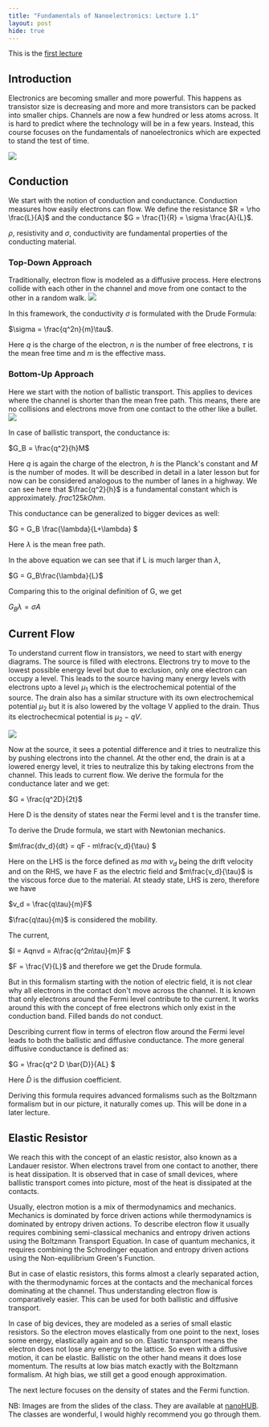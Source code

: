 ```yaml
---
title: "Fundamentals of Nanoelectronics: Lecture 1.1"
layout: post
hide: true
---
```


This is the [first lecture](https://www.youtube.com/watch?v=p5nsWUKiG9k)

## Introduction

Electronics are becoming smaller and more powerful. This happens as transistor size is decreasing and more and more transistors can be packed into smaller chips. Channels are now a few hundred or less atoms across. It is hard to predict where the technology will be in a few years. Instead, this course focuses on the fundamentals of nanoelectronics which are expected to stand the test of time.

![](/fon/images/fon-l1-1/transistor.png)
## Conduction

We start with the notion of conduction and conductance. Conduction measures how easily electrons can flow. We define the resistance $R = \rho \frac{L}{A}$ and the conductance $G = \frac{1}{R} = \sigma \frac{A}{L}$.

$\rho$, resistivity and $\sigma$, conductivity are fundamental properties of the conducting material.

### Top-Down Approach

Traditionally, electron flow is modeled as a diffusive process. Here electrons collide with each other in the channel and move from one contact to the other in a random walk.
![](/fon/images/fon-l1-1/diffusive-transport.png)

In this framework, the conductivity $\sigma$ is formulated with the Drude Formula: 

$\sigma = \frac{q^2n}{m}\tau$.

Here $q$ is the charge of the electron, $n$ is the number of free electrons, $\tau$ is the mean free time and $m$ is the effective mass.

### Bottom-Up Approach

Here we start with the notion of ballistic transport. This applies to devices where the channel is shorter than the mean free path. This means, there are no collisions and electrons move from one contact to the other like a bullet.
![](/fon/images/fon-l1-1/ballistic-transport.png)

In case of ballistic transport, the conductance is: 

$G_B = \frac{q^2}{h}M$

Here $q$ is again the charge of the electron, $h$ is the Planck's constant and $M$ is the number of modes. It will be described in detail in a later lesson but for now can be considered analogous to the number of lanes in a highway. We can see here that $\frac{q^2}{h}$ is a fundamental constant which is approximately. $frac{1}{25 kOhm}$.

This conductance can be generalized to bigger devices as well: 

$G = G_B \frac{\lambda}{L+\lambda} $ 

Here $\lambda$ is the mean free path.

In the above equation we can see that if L is much larger than $\lambda$, 

$G = G_B\frac{\lambda}{L}$

Comparing this to the original definition of G, we get 

$G_B\lambda = \sigma A$

## Current Flow

To understand current flow in transistors, we need to start with energy diagrams. The source is filled with electrons. Electrons try to move to the lowest possible energy level but due to exclusion, only one electron can occupy a level. This leads to the source having many energy levels with electrons upto a level $\mu_1$ which is the electrochemical potential of the source. The drain also has a similar structure with its own electrochemical potential $\mu_2$ but it is also lowered by the voltage V applied to the drain. Thus its electrochecmical potential is $\mu_2 - qV$.

![](/fon/images/fon-l1-1/transport.png)

Now at the source, it sees a potential difference and it tries to neutralize this by pushing electrons into the channel. At the other end, the drain is at a lowered energy level, it tries to neutralize this by taking electrons from the channel. This leads to current flow. We derive the formula for the conductance later and we get: 

$G = \frac{q^2D}{2t}$

Here D is the density of states near the Fermi level and t is the transfer time.

To derive the Drude formula, we start with Newtonian mechanics. 

$m\frac{dv_d}{dt} = qF - m\frac{v_d}{\tau} $

Here on the LHS is the force defined as $ma$ with $v_d$ being the drift velocity and on the RHS, we have F as the electric field and $m\frac{v_d}{\tau}$ is the viscous force due to the material. At steady state, LHS is zero, therefore we have 

$v_d = \frac{q\tau}{m}F$

$\frac{q\tau}{m}$ is considered the mobility.

The current,

$I = Aqnvd = A\frac{q^2n\tau}{m}F $

$F = \frac{V}{L}$ and therefore we get the Drude formula.

But in this formalism starting with the notion of electric field, it is not clear why all electrons in the contact don't move across the channel. It is known that only electrons around the Fermi level contribute to the current. It works around this with the concept of free electrons which only exist in the conduction band. Filled bands do not conduct.

Describing current flow in terms of electron flow around the Fermi level leads to both the ballistic and diffusive conductance. The more general diffusive conductance is defined as: 

$G = \frac{q^2 D \bar{D}}{AL} $

Here $\bar{D}$ is the diffusion coefficient.

Deriving this formula requires advanced formalisms such as the Boltzmann formalism but in our picture, it naturally comes up. This will be done in a later lecture.

## Elastic Resistor

We reach this with the concept of an elastic resistor, also known as a Landauer resistor. When electrons travel from one contact to another, there is heat dissipation. It is observed that in case of small devices, where ballistic transport comes into picture, most of the heat is dissipated at the contacts.

Usually, electron motion is a mix of thermodynamics and mechanics. Mechanics is dominated by force driven actions while thermodynamics is dominated by entropy driven actions. To describe electron flow it usually requires combining semi-classical mechanics and entropy driven actions using the Boltzmann Transport Equation. In case of quantum mechanics, it requires combining the Schrodinger equation and entropy driven actions using the Non-equilibrium Green's Function. 

But in case of elastic resistors, this forms almost a clearly separated action, with the thermodynamic forces at the contacts and the mechanical forces dominating at the channel. Thus understanding electron flow is comparatively easier. This can be used for both ballistic and diffusive transport.

In case of big devices, they are modeled as a series of small elastic resistors. So the electron moves elastically from one point to the next, loses some energy, elastically again and so on. Elastic transport means the electron does not lose any energy to the lattice. So even with a diffusive motion, it can be elastic. Ballistic on the other hand means it does lose momentum. The results at low bias match exactly with the Boltzmann formalism. At high bias, we still get a good enough approximation.


The next lecture focuses on the density of states and the Fermi function.

NB: Images are from the slides of the class. They are available at [nanoHUB](https://nanohub.org/courses/FON1). The classes are wonderful, I would highly recommend you go through them.